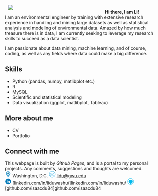 <img align="left" HSPACE="10" src="images/IMG_1802.JPG" width="300"> 

**Hi there, I am Li!**<br />
I am an environmental engineer by training with extensive research experience in handling and mining large datasets as well as statistical analysis and modeling of environmental data. Amazed by how much treasure there is in data, I am currently seeking to leverage my research skills to succeed as a data scientist.

I am passionate about data mining, machine learning, and of course, coding, as well as any fields where data could make a big difference.


## Skills
- Python (pandas, numpy, matlibplot etc.) 
- R
- MySQL
- Scientific and statistical modeling
- Data visualization (ggplot, matlibplot, Tableau)

## More about me
- CV
- Portfolio

## Connect with me
This webpage is built by *Github Pages*, and is a portal to my personal projects. Any comments, suggestions and thoughts are welcomed.<br />
<img src="images/location.png" width="20"> Washington, D.C. 
<img src="images/email.png" width="20"> lidu@gwu.edu  
<img src="images/linkedin.png" width="20"> [linkedin.com/in/liduwashu/]linkedin.com/in/liduwashu/
<img src="images/github.png" width="20"> [github.com/isaacdu84]github.com/isaacdu84

